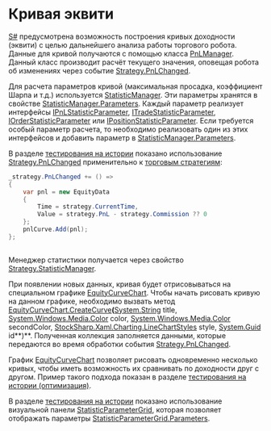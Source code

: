# Кривая эквити

[S\#](StockSharpAbout.md) предусмотрена возможность построения кривых доходности (эквити) с целью дальнейшего анализа работы торгового робота. Данные для кривой получаются с помощью класса [PnLManager](xref:StockSharp.Algo.PnL.PnLManager). Данный класс производит расчёт текущего значения, оповещая робота об изменениях через событие [Strategy.PnLChanged](xref:StockSharp.Algo.Strategies.Strategy.PnLChanged). 

Для расчета параметров кривой (максимальная просадка, коэффициент Шарпа и т.д.) используется [StatisticManager](xref:StockSharp.Algo.Statistics.StatisticManager). Эти параметры хранятся в свойстве [StatisticManager.Parameters](xref:StockSharp.Algo.Statistics.StatisticManager.Parameters). Каждый параметр реализует интерфейсы [IPnLStatisticParameter](xref:StockSharp.Algo.Statistics.IPnLStatisticParameter), [ITradeStatisticParameter](xref:StockSharp.Algo.Statistics.ITradeStatisticParameter), [IOrderStatisticParameter](xref:StockSharp.Algo.Statistics.IOrderStatisticParameter) или [IPositionStatisticParameter](xref:StockSharp.Algo.Statistics.IPositionStatisticParameter). Если требуется особый параметр расчета, то необходимо реализовать один из этих интерфейсов и добавить параметр в [StatisticManager.Parameters](xref:StockSharp.Algo.Statistics.StatisticManager.Parameters). 

В разделе [тестирования на истории](StrategyTestingHistory.md) показано использование [Strategy.PnLChanged](xref:StockSharp.Algo.Strategies.Strategy.PnLChanged) применительно к [торговым стратегиям](Strategy.md): 

```cs
_strategy.PnLChanged += () =>
{
	var pnl = new EquityData
	{
		Time = strategy.CurrentTime,
		Value = strategy.PnL - strategy.Commission ?? 0
	};
	pnlCurve.Add(pnl);
};      
      
```

Менеджер статистики получается через свойство [Strategy.StatisticManager](xref:StockSharp.Algo.Strategies.Strategy.StatisticManager). 

При появлении новых данных, кривая будет отрисовываться на специальном графике [EquityCurveChart](xref:StockSharp.Xaml.Charting.EquityCurveChart). Чтобы начать рисовать кривую на данном графике, необходимо вызвать метод [EquityCurveChart.CreateCurve](xref:StockSharp.Xaml.Charting.EquityCurveChart.CreateCurve(System.String,System.Windows.Media.Color,System.Windows.Media.Color,StockSharp.Xaml.Charting.LineChartStyles,System.Guid))**(**[System.String](xref:System.String) title, [System.Windows.Media.Color](xref:System.Windows.Media.Color) color, [System.Windows.Media.Color](xref:System.Windows.Media.Color) secondColor, [StockSharp.Xaml.Charting.LineChartStyles](xref:StockSharp.Xaml.Charting.LineChartStyles) style, [System.Guid](xref:System.Guid) id**)**. Полученная коллекция заполняется данными, которые передаются во время обработки события [Strategy.PnLChanged](xref:StockSharp.Algo.Strategies.Strategy.PnLChanged). 

График [EquityCurveChart](xref:StockSharp.Xaml.Charting.EquityCurveChart) позволяет рисовать одновременно несколько кривых, чтобы иметь возможность их сравнивать по доходности друг с другом. Пример такого подхода показан в разделе [тестирования на истории (оптимизация)](StrategyTestingOptimization.md). 

В разделе [тестирования на истории](StrategyTestingHistory.md) показано использование визуальной панели [StatisticParameterGrid](xref:StockSharp.Xaml.StatisticParameterGrid), которая позволяет отображать параметры [StatisticParameterGrid.Parameters](xref:StockSharp.Xaml.StatisticParameterGrid.Parameters). 
